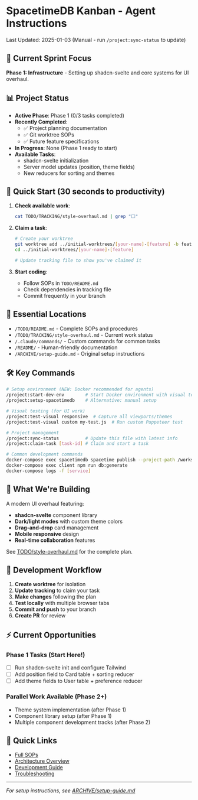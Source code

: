 # SpacetimeDB Kanban - Agent Instructions

Last Updated: 2025-01-03 (Manual - run `/project:sync-status` to update)

## 🎯 Current Sprint Focus

**Phase 1: Infrastructure** - Setting up shadcn-svelte and core systems for UI overhaul.

## 📊 Project Status

- **Active Phase**: Phase 1 (0/3 tasks completed)
- **Recently Completed**: 
  - ✅ Project planning documentation
  - ✅ Git worktree SOPs
  - ✅ Future feature specifications
- **In Progress**: None (Phase 1 ready to start)
- **Available Tasks**: 
  - shadcn-svelte initialization
  - Server model updates (position, theme fields)
  - New reducers for sorting and themes

## 🚀 Quick Start (30 seconds to productivity)

1. **Check available work**:
   ```bash
   cat TODO/TRACKING/style-overhaul.md | grep "⬜"
   ```

2. **Claim a task**:
   ```bash
   # Create your worktree
   git worktree add ../initial-worktrees/[your-name]-[feature] -b feature/[feature-name]
   cd ../initial-worktrees/[your-name]-[feature]
   
   # Update tracking file to show you've claimed it
   ```

3. **Start coding**:
   - Follow SOPs in `TODO/README.md`
   - Check dependencies in tracking file
   - Commit frequently in your branch

## 📁 Essential Locations

- `/TODO/README.md` - Complete SOPs and procedures
- `/TODO/TRACKING/style-overhaul.md` - Current work status
- `/.claude/commands/` - Custom commands for common tasks
- `/README/` - Human-friendly documentation
- `/ARCHIVE/setup-guide.md` - Original setup instructions

## 🛠️ Key Commands

```bash
# Setup environment (NEW: Docker recommended for agents)
/project:start-dev-env        # Start Docker environment with visual testing
/project:setup-spacetimedb    # Alternative: manual setup

# Visual testing (for UI work)
/project:test-visual responsive  # Capture all viewports/themes
/project:test-visual custom my-test.js  # Run custom Puppeteer test

# Project management
/project:sync-status          # Update this file with latest info
/project:claim-task [task-id] # Claim and start a task

# Common development commands
docker-compose exec spacetimedb spacetime publish --project-path /workspace/server kanban-plus
docker-compose exec client npm run db:generate
docker-compose logs -f [service]
```

## 🎨 What We're Building

A modern UI overhaul featuring:
- **shadcn-svelte** component library
- **Dark/light modes** with custom theme colors
- **Drag-and-drop** card management
- **Mobile responsive** design
- **Real-time collaboration** features

See [TODO/style-overhaul.md](TODO/style-overhaul.md) for the complete plan.

## 🔄 Development Workflow

1. **Create worktree** for isolation
2. **Update tracking** to claim your task
3. **Make changes** following the plan
4. **Test locally** with multiple browser tabs
5. **Commit and push** to your branch
6. **Create PR** for review

## ⚡ Current Opportunities

### Phase 1 Tasks (Start Here!)
- [ ] Run shadcn-svelte init and configure Tailwind
- [ ] Add position field to Card table + sorting reducer
- [ ] Add theme fields to User table + preference reducer

### Parallel Work Available (Phase 2+)
- Theme system implementation (after Phase 1)
- Component library setup (after Phase 1)
- Multiple component development tracks (after Phase 2)

## 🔗 Quick Links

- [Full SOPs](TODO/README.md)
- [Architecture Overview](README/architecture.md)
- [Development Guide](README/development.md)
- [Troubleshooting](README/troubleshooting.md)

---

*For setup instructions, see [ARCHIVE/setup-guide.md](ARCHIVE/setup-guide.md)*